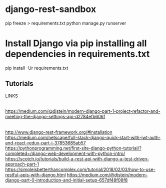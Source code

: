 # django-rest-sandbox

pip freeze > requirements.txt
python manage.py runserver
# Install Django via pip installing all dependencies in requirements.txt
pip install -Ur requirements.txt

## Tutorials
LINKS
######
https://medium.com/@djstein/modern-django-part-1-project-refactor-and-meeting-the-django-settings-api-d2784efb606f
######
http://www.django-rest-framework.org/#installation
https://medium.com/netscape/full-stack-django-quick-start-with-jwt-auth-and-react-redux-part-i-37853685ab57
https://pythonprogramming.net/first-site-django-python-tutorial/?completed=/django-web-development-with-python-intro/
https://scotch.io/tutorials/build-a-rest-api-with-django-a-test-driven-approach-part-1
https://simpleisbetterthancomplex.com/tutorial/2018/02/03/how-to-use-restful-apis-with-django.html
https://medium.com/@djstein/modern-django-part-0-introduction-and-initial-setup-657df48f08f8
